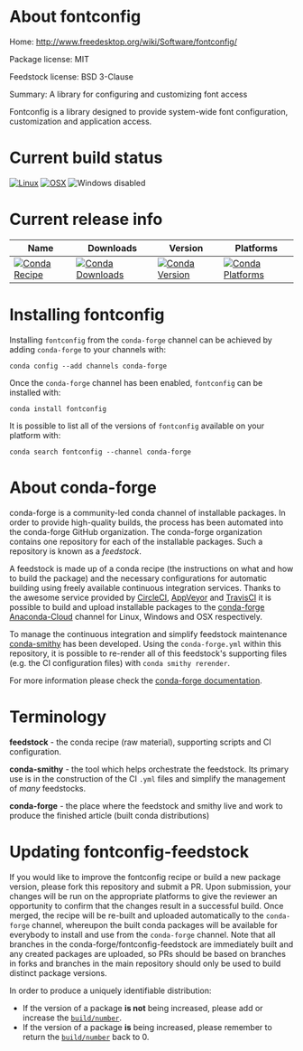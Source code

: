 About fontconfig
================

Home: http://www.freedesktop.org/wiki/Software/fontconfig/

Package license: MIT

Feedstock license: BSD 3-Clause

Summary: A library for configuring and customizing font access

Fontconfig is a library designed to provide system-wide font configuration,
customization and application access.


Current build status
====================

[![Linux](https://img.shields.io/circleci/project/github/conda-forge/fontconfig-feedstock/master.svg?label=Linux)](https://circleci.com/gh/conda-forge/fontconfig-feedstock)
[![OSX](https://img.shields.io/travis/conda-forge/fontconfig-feedstock/master.svg?label=macOS)](https://travis-ci.org/conda-forge/fontconfig-feedstock)
![Windows disabled](https://img.shields.io/badge/Windows-disabled-lightgrey.svg)

Current release info
====================

| Name | Downloads | Version | Platforms |
| --- | --- | --- | --- |
| [![Conda Recipe](https://img.shields.io/badge/recipe-fontconfig-green.svg)](https://anaconda.org/conda-forge/fontconfig) | [![Conda Downloads](https://img.shields.io/conda/dn/conda-forge/fontconfig.svg)](https://anaconda.org/conda-forge/fontconfig) | [![Conda Version](https://img.shields.io/conda/vn/conda-forge/fontconfig.svg)](https://anaconda.org/conda-forge/fontconfig) | [![Conda Platforms](https://img.shields.io/conda/pn/conda-forge/fontconfig.svg)](https://anaconda.org/conda-forge/fontconfig) |

Installing fontconfig
=====================

Installing `fontconfig` from the `conda-forge` channel can be achieved by adding `conda-forge` to your channels with:

```
conda config --add channels conda-forge
```

Once the `conda-forge` channel has been enabled, `fontconfig` can be installed with:

```
conda install fontconfig
```

It is possible to list all of the versions of `fontconfig` available on your platform with:

```
conda search fontconfig --channel conda-forge
```


About conda-forge
=================

conda-forge is a community-led conda channel of installable packages.
In order to provide high-quality builds, the process has been automated into the
conda-forge GitHub organization. The conda-forge organization contains one repository
for each of the installable packages. Such a repository is known as a *feedstock*.

A feedstock is made up of a conda recipe (the instructions on what and how to build
the package) and the necessary configurations for automatic building using freely
available continuous integration services. Thanks to the awesome service provided by
[CircleCI](https://circleci.com/), [AppVeyor](http://www.appveyor.com/)
and [TravisCI](https://travis-ci.org/) it is possible to build and upload installable
packages to the [conda-forge](https://anaconda.org/conda-forge)
[Anaconda-Cloud](http://docs.anaconda.org/) channel for Linux, Windows and OSX respectively.

To manage the continuous integration and simplify feedstock maintenance
[conda-smithy](http://github.com/conda-forge/conda-smithy) has been developed.
Using the ``conda-forge.yml`` within this repository, it is possible to re-render all of
this feedstock's supporting files (e.g. the CI configuration files) with ``conda smithy rerender``.

For more information please check the [conda-forge documentation](https://conda-forge.org/docs/).

Terminology
===========

**feedstock** - the conda recipe (raw material), supporting scripts and CI configuration.

**conda-smithy** - the tool which helps orchestrate the feedstock.
                   Its primary use is in the construction of the CI ``.yml`` files
                   and simplify the management of *many* feedstocks.

**conda-forge** - the place where the feedstock and smithy live and work to
                  produce the finished article (built conda distributions)


Updating fontconfig-feedstock
=============================

If you would like to improve the fontconfig recipe or build a new
package version, please fork this repository and submit a PR. Upon submission,
your changes will be run on the appropriate platforms to give the reviewer an
opportunity to confirm that the changes result in a successful build. Once
merged, the recipe will be re-built and uploaded automatically to the
`conda-forge` channel, whereupon the built conda packages will be available for
everybody to install and use from the `conda-forge` channel.
Note that all branches in the conda-forge/fontconfig-feedstock are
immediately built and any created packages are uploaded, so PRs should be based
on branches in forks and branches in the main repository should only be used to
build distinct package versions.

In order to produce a uniquely identifiable distribution:
 * If the version of a package **is not** being increased, please add or increase
   the [``build/number``](http://conda.pydata.org/docs/building/meta-yaml.html#build-number-and-string).
 * If the version of a package **is** being increased, please remember to return
   the [``build/number``](http://conda.pydata.org/docs/building/meta-yaml.html#build-number-and-string)
   back to 0.